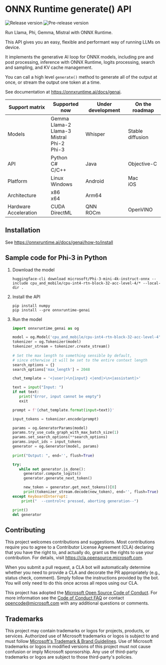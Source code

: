 # ONNX Runtime generate() API

![Release version](https://img.shields.io/nuget/v/Microsoft.ML.OnnxRuntimeGenAI.Managed?label=release)
![Pre-release version](https://img.shields.io/nuget/vpre/Microsoft.ML.OnnxRuntimeGenAI.Managed?label=pre-release)

Run Llama, Phi, Gemma, Mistral with ONNX Runtime.

This API gives you an easy, flexible and performant way of running LLMs on device. 

It implements the generative AI loop for ONNX models, including pre and post processing, inference with ONNX Runtime, logits processing, search and sampling, and KV cache management.

You can call a high level `generate()` method to generate all of the output at once, or stream the output one token at a time.

See documentation at https://onnxruntime.ai/docs/genai.

|Support matrix|Supported now|Under development|On the roadmap|
|-|-|-|-|
|Models|  Gemma <br/> Llama-2 <br/> Llama-3 <br/> Mistral <br/>Phi-2 <br/> Phi-3 <br/>|Whisper|Stable diffusion|
|API| Python <br/>C# <br/>C/C++ |Java|Objective-C|||
|Platform| Linux <br/> Windows  | Android | Mac <br/> iOS |||
|Architecture|x86 <br/> x64 <br/> | Arm64 |||
|Hardware Acceleration|CUDA<br/>DirectML<br/>|QNN <br/> ROCm |OpenVINO

## Installation

See https://onnxruntime.ai/docs/genai/how-to/install

## Sample code for Phi-3 in Python

1. Download the model

   ```shell
   huggingface-cli download microsoft/Phi-3-mini-4k-instruct-onnx --include cpu_and_mobile/cpu-int4-rtn-block-32-acc-level-4/* --local-dir .
   ```

2. Install the API
   
   ```shell
   pip install numpy
   pip install --pre onnxruntime-genai
   ```

3. Run the model

   ```python
   import onnxruntime_genai as og

   model = og.Model('cpu_and_mobile/cpu-int4-rtn-block-32-acc-level-4')
   tokenizer = og.Tokenizer(model)
   tokenizer_stream = tokenizer.create_stream()
    
   # Set the max length to something sensible by default,
   # since otherwise it will be set to the entire context length
   search_options = {}
   search_options['max_length'] = 2048

   chat_template = '<|user|>\n{input} <|end|>\n<|assistant|>'

   text = input("Input: ")
   if not text:
      print("Error, input cannot be empty")
      exit

   prompt = f'{chat_template.format(input=text)}'

   input_tokens = tokenizer.encode(prompt)

   params = og.GeneratorParams(model)
   params.try_use_cuda_graph_with_max_batch_size(1)
   params.set_search_options(**search_options)
   params.input_ids = input_tokens
   generator = og.Generator(model, params)
  
   print("Output: ", end='', flush=True)

   try:
      while not generator.is_done():
        generator.compute_logits()
        generator.generate_next_token()

        new_token = generator.get_next_tokens()[0]
        print(tokenizer_stream.decode(new_token), end='', flush=True)
   except KeyboardInterrupt:
       print("  --control+c pressed, aborting generation--")

   print()
   del generator
   ```


## Contributing

This project welcomes contributions and suggestions.  Most contributions require you to agree to a
Contributor License Agreement (CLA) declaring that you have the right to, and actually do, grant us
the rights to use your contribution. For details, visit https://cla.opensource.microsoft.com.

When you submit a pull request, a CLA bot will automatically determine whether you need to provide
a CLA and decorate the PR appropriately (e.g., status check, comment). Simply follow the instructions
provided by the bot. You will only need to do this once across all repos using our CLA.

This project has adopted the [Microsoft Open Source Code of Conduct](https://opensource.microsoft.com/codeofconduct/).
For more information see the [Code of Conduct FAQ](https://opensource.microsoft.com/codeofconduct/faq/) or
contact [opencode@microsoft.com](mailto:opencode@microsoft.com) with any additional questions or comments.

## Trademarks

This project may contain trademarks or logos for projects, products, or services. Authorized use of Microsoft 
trademarks or logos is subject to and must follow 
[Microsoft's Trademark & Brand Guidelines](https://www.microsoft.com/en-us/legal/intellectualproperty/trademarks/usage/general).
Use of Microsoft trademarks or logos in modified versions of this project must not cause confusion or imply Microsoft sponsorship.
Any use of third-party trademarks or logos are subject to those third-party's policies.

